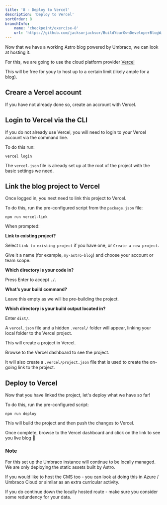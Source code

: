 ```yaml
---
title: '8 - Deploy to Vercel'
description: 'Deploy to Vercel'
sortOrder: 8
branchInfo:
    name: 'checkpoint/exercise-8'
    url: 'https://github.com/jacksorjacksor/BuildYourOwnDeveloperBlogWithUmbraco15AndAstro/tree/checkpoint/start'
---
```


Now that we have a working Astro blog powered by Umbraco, we can look at hosting it.

For this, we are going to use the cloud platform provider [Vercel](https://vercel.com/)

This will be free for youy to host up to a certain limit (likely ample for a blog).

## Creare a Vercel account

If you have not already done so, create an accrount with Vercel.

## Login to Vercel via the CLI

If you do not already use Vercel, you will need to login to your Vercel account via the command line.

To do this run:

```
vercel login
```

The `vercel.json` file is already set up at the root of the project with the basic settings we need.

## Link the blog project to Vercel

Once logged in, you next need to link this project to Vercel.

To do this, run the pre-configured script from the `package.json` file:

```
npm run vercel-link
```

When prompted:

**Link to existing project?**

Select `Link to existing project` if you have one, or `Create a new project`.

Give it a name (for example, `my-astro-blog`) and choose your account or team scope.

**Which directory is your code in?**

Press Enter to accept `./`.

**What’s your build command?**

Leave this empty as we will be pre-building the project.

**Which directory is your build output located in?**

Enter `dist/`.

A `vercel.json` file and a hidden `.vercel/` folder will appear, linking your local folder to the Vercel project.

This will create a project in Vercel.

Browse to the Vercel dashboard to see the project.

It will also create a `.vercel/project.json` file that is used to create the on-going link to the project.

## Deploy to Vercel

Now that you have linked the project, let's deploy what we have so far!

To do this, run the pre-configured script:

```
npm run deploy
```

This will build the project and then push the changes to Vercel.

Once complete, browse to the Vercel dashboard and click on the link to see you live blog 🙌

### Note

For this set up the Umbraco instance will continue to be locally managed. We are only deploying the static assets built by Astro.

If you would like to host the CMS too - you can look at doing this in Azure / Umbraco Cloud or similar as an extra curricular activity.

If you do continue down the locally hosted route - make sure you consider some redundency for your data.
